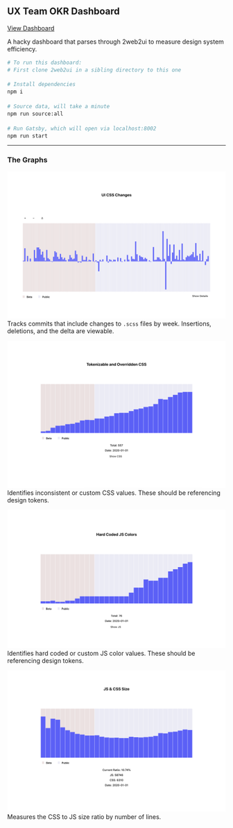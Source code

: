 ## UX Team OKR Dashboard

[View Dashboard](https://ux-okr-dashboard.netlify.com/)

A hacky dashboard that parses through 2web2ui to measure design system efficiency.


```bash
# To run this dashboard:
# First clone 2web2ui in a sibling directory to this one

# Install dependencies
npm i 

# Source data, will take a minute
npm run source:all

# Run Gatsby, which will open via localhost:8002
npm run start
```

---

### The Graphs

![Commit Graph](examples/commit.png)
Tracks commits that include changes to `.scss` files by week. Insertions, deletions, and the delta are viewable.

![Tokenizable CSS Graph](examples/tokenizable-css.png)
Identifies inconsistent or custom CSS values. These should be referencing design tokens.

![Tokenizable JS Graph](examples/tokenizable-js.png)
Identifies hard coded or custom JS color values. These should be referencing design tokens.

![CSS to JS Ratio Graph](examples/ratio.png)
Measures the CSS to JS size ratio by number of lines.
